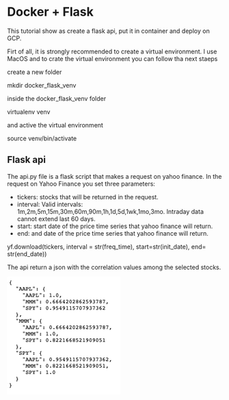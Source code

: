 # Docker + Flask

This tutorial show as create a flask api, put it in container and deploy on GCP.

Firt of all, it is strongly recommended to create a virtual environment. I use MacOS and to crate the virtual environment you can follow tha next staeps 

create a new folder

mkdir docker_flask_venv

inside the docker_flask_venv folder

virtualenv venv

and active the virtual environment 

source venv/bin/activate

## Flask api
The api.py file is a flask script that makes a request on yahoo finance. In the request on Yahoo Finance you set three parameters:

* tickers: stocks that will be returned in the request.
* interval: Valid intervals: 1m,2m,5m,15m,30m,60m,90m,1h,1d,5d,1wk,1mo,3mo. Intraday data cannot extend last 60 days.
* start: start date of the price time series that yahoo finance will return.
* end: and date of the price time series that yahoo finance will return.

yf.download(tickers, interval = str(freq_time), start=str(init_date), end= str(end_date)) 

The api return a json with the correlation values among the selected stocks.

![image](/images/docker_flask_json.png)
